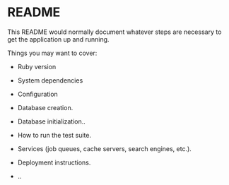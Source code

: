 # README

This README would normally document whatever steps are necessary to get the
application up and running.

Things you may want to cover:

* Ruby version

* System dependencies

* Configuration

* Database creation.

* Database initialization..

* How to run the test suite.

* Services (job queues, cache servers, search engines, etc.).

* Deployment instructions.

* ..
